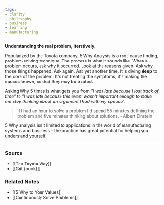 ```yaml
---
tags:
- clarity
- philosophy
- business
- learning
- manufacturing
---
```

**Understanding the real problem, iteratively.**

Popularized by the Toyota company, 5 Why Analysis is a root-cause finding, problem-solving technique. The process is what it sounds like. When a problem occurs, ask why it occurred. Look at the reasons given. Ask why those things happened. Ask again. Ask yet another time. It is diving **deep** to the core of the problem. It's not treating the symptoms, it's making the causes known, so that *they* may be treated. 

Asking Why 5 times is what gets you from *"I was late because I lost track of time"* to *"I was late because this event wasn't important enough to make me stop thinking about an argument I had with my spouse"*.

> If I had an hour to solve a problem I'd spend 55 minutes defining the problem and five minutes thinking about solutions. - Albert Einstein
> 

5 Why analysis isn't limited to applications in the world of manufacturing systems and business - the practice has great potential for helping you understand yourself.

---

### Source
- [[The Toyota Way]]
- [[Grit (book)]]

### Related Notes
- [[5 Why to Your Values]]
- [[Continuously Solve Problems]]